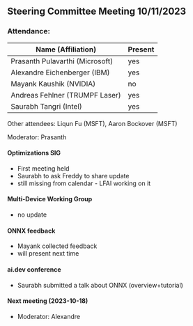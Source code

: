 ## Steering Committee Meeting 10/11/2023

### Attendance:

| Name (Affiliation)              | Present  |
| ------------------------------- | -------- |
| Prasanth Pulavarthi (Microsoft) | yes |
| Alexandre Eichenberger (IBM)    | yes |
| Mayank Kaushik (NVIDIA)         | no |
| Andreas Fehlner (TRUMPF Laser)  | yes |
| Saurabh Tangri (Intel)          | yes |

Other attendees: Liqun Fu (MSFT), Aaron Bockover (MSFT)

Moderator: Prasanth

#### Optimizations SIG
 - First meeting held
 - Saurabh to ask Freddy to share update
 - still missing from calendar - LFAI working on it

#### Multi-Device Working Group
 - no update

#### ONNX feedback
 - Mayank collected feedback
 - will present next time

#### ai.dev conference
 - Saurabh submitted a talk about ONNX (overview+tutorial)

#### Next meeting (2023-10-18)
 - Moderator: Alexandre
